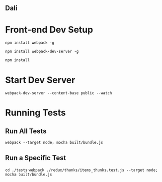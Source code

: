 Dali
------------------------------------

# Front-end Dev Setup

`npm install webpack -g`

`npm install webpack-dev-server -g`

`npm install`

# Start Dev Server

`webpack-dev-server --content-base public --watch`

# Running Tests

## Run All Tests

`webpack --target node; mocha built/bundle.js`

## Run a Specific Test

`cd ./tests`
`webpack ./redux/thunks/items_thunks.test.js --target node; mocha built/bundle.js`
